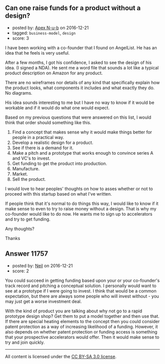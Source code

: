 ## Can one raise funds for a product without a design?

- posted by: [Apex N-u-b](https://stackexchange.com/users/7796589/apex-n-u-b) on 2016-12-21
- tagged: `business-model`, `design`
- score: 3

<p>I have been working with a co-founder that I found on AngelList. He has an idea that he feels is very useful.</p>

<p>After a few months, I got his confidence, I asked to see the design of his idea. (I signed a NDA). He sent me a word file that sounds a lot like a typical product description on Amazon for any product. </p>

<p>There are no wireframes nor details of any kind that specifically explain how the product looks, what components it includes and what exactly they do. No diagrams.</p>

<p>His idea sounds interesting to me but I have no way to know if it would be workable and if it would do what one would expect.</p>

<p>Based on my previous questions that were answered on this list, I would think that order should something like this. </p>

<ol>
<li>Find a concept that makes sense why it would make things better for people in a practical way.</li>
<li>Develop a realistic design for a product.</li>
<li>See if there is a demand for it.</li>
<li>Make a pitch and a prototype that works enough to convince series A and VC's to invest.</li>
<li>Get funding to get the product into production.</li>
<li>Manufacture.</li>
<li>Market.</li>
<li>Sell the product.</li>
</ol>

<p>I would love to hear peoples' thoughts on how to asses whether or not to proceed with this startup based on what I've written.</p>

<p>If people think that it's normal to do things this way, I would like to know if it make sense to even to try to raise money without a design. That is why my co-founder would like to do now. He wants me to sign up to accelerators and try to get funding.</p>

<p>Any thoughts?</p>

<p>Thanks</p>



## Answer 11757

- posted by: [Neil](https://stackexchange.com/users/2711480/neil) on 2016-12-21
- score: 2

<p>You could succeed in getting funding based upon your or your co-founder's track record and pitching a conceptual solution. I personally would want to see at a prototype if I were going to invest. I think that would be a common expectation, but there are always some people who will invest without - you may just get a worse investment deal.</p>

<p>With the kind of product you are talking about why not go to a rapid prototype design shop? Get them to put a model together and then use that. If there are special heating elements to the concept then you could consider patent protection as a way of increasing likelihood of a funding. However, it also depends on whether patent protection or funding access is something that your prospective accelerators would offer. Then it would make sense to try and join quickly.</p>




---

All content is licensed under the [CC BY-SA 3.0 license](https://creativecommons.org/licenses/by-sa/3.0/).
